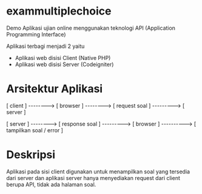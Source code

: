 # exammultiplechoice
Demo Aplikasi ujian online menggunakan teknologi API (Application Programming Interface)

Aplikasi terbagi menjadi 2 yaitu 
* Aplikasi web disisi Client (Native PHP)
* Aplikasi web disisi Server (Codeigniter)

# Arsitektur Aplikasi 

[ client ] --------> [ browser ] --------> [ request soal ] ---------> [ server ]

[ server ] --------> [ response soal ] ---------> [ browser ] ----------> [ tampilkan soal / error ]

# Deskripsi
Aplikasi pada sisi client digunakan untuk menampilkan soal yang tersedia dari server dan aplikasi server hanya menyediakan request dari client berupa API, tidak ada halaman soal.


